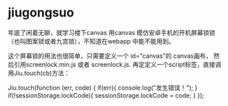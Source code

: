 jiugongsuo
==========
年底了闲着无聊，就学习楼下canvas
用canvas 模仿安卓手机的开机屏幕锁锁（也叫图案锁或者九宫锁），不知道在webapp 中能不能用到。

这个屏幕锁的用法也很简单，只需要定义一个 id="canvas"的 canvas画布，
然后引用screenlock.min.js 或者 screenlock.js.
再定定义一个script标签，直接调用Jiu.touch(cb)方法：

Jiu.touch(function (err, code) {
		if(err){
			console.log("发生错误！");
		}
		if(!sessionStorage.lockCode){
			sessionStorage.lockCode = code;
		}
	});
